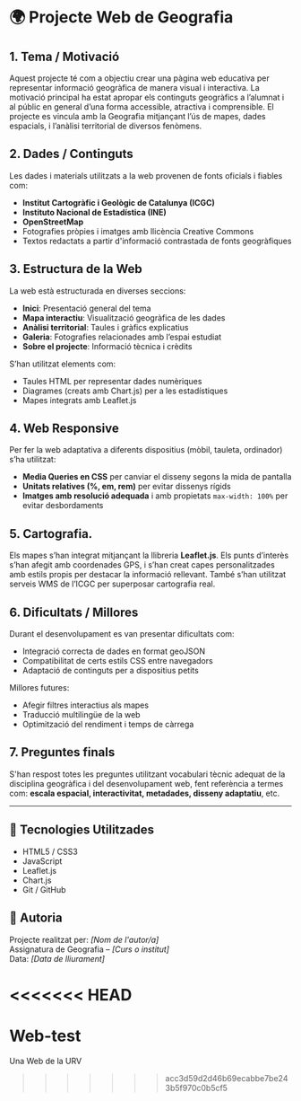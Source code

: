 # 🌍 Projecte Web de Geografia

## 1. Tema / Motivació

Aquest projecte té com a objectiu crear una pàgina web educativa per representar informació geogràfica de manera visual i interactiva. La motivació principal ha estat apropar els continguts geogràfics a l’alumnat i al públic en general d’una forma accessible, atractiva i comprensible. El projecte es vincula amb la Geografia mitjançant l’ús de mapes, dades espacials, i l’anàlisi territorial de diversos fenòmens.

## 2. Dades / Continguts

Les dades i materials utilitzats a la web provenen de fonts oficials i fiables com:
- **Institut Cartogràfic i Geològic de Catalunya (ICGC)**
- **Instituto Nacional de Estadística (INE)**
- **OpenStreetMap**
- Fotografies pròpies i imatges amb llicència Creative Commons
- Textos redactats a partir d'informació contrastada de fonts geogràfiques

## 3. Estructura de la Web

La web està estructurada en diverses seccions:
- **Inici**: Presentació general del tema
- **Mapa interactiu**: Visualització geogràfica de les dades
- **Anàlisi territorial**: Taules i gràfics explicatius
- **Galeria**: Fotografies relacionades amb l’espai estudiat
- **Sobre el projecte**: Informació tècnica i crèdits

S’han utilitzat elements com:
- Taules HTML per representar dades numèriques
- Diagrames (creats amb Chart.js) per a les estadístiques
- Mapes integrats amb Leaflet.js

## 4. Web Responsive

Per fer la web adaptativa a diferents dispositius (mòbil, tauleta, ordinador) s’ha utilitzat:
- **Media Queries en CSS** per canviar el disseny segons la mida de pantalla
- **Unitats relatives (%, em, rem)** per evitar dissenys rígids
- **Imatges amb resolució adequada** i amb propietats `max-width: 100%` per evitar desbordaments

## 5. Cartografia.

Els mapes s’han integrat mitjançant la llibreria **Leaflet.js**. Els punts d’interès s’han afegit amb coordenades GPS, i s’han creat capes personalitzades amb estils propis per destacar la informació rellevant. També s’han utilitzat serveis WMS de l’ICGC per superposar cartografia real.

## 6. Dificultats / Millores

Durant el desenvolupament es van presentar dificultats com:
- Integració correcta de dades en format geoJSON
- Compatibilitat de certs estils CSS entre navegadors
- Adaptació de continguts per a dispositius petits

Millores futures:
- Afegir filtres interactius als mapes
- Traducció multilingüe de la web
- Optimització del rendiment i temps de càrrega

## 7. Preguntes finals

S'han respost totes les preguntes utilitzant vocabulari tècnic adequat de la disciplina geogràfica i del desenvolupament web, fent referència a termes com: **escala espacial, interactivitat, metadades, disseny adaptatiu**, etc.

---

## 📌 Tecnologies Utilitzades

- HTML5 / CSS3
- JavaScript
- Leaflet.js
- Chart.js
- Git / GitHub

## 👤 Autoria

Projecte realitzat per: *[Nom de l'autor/a]*  
Assignatura de Geografia – *[Curs o institut]*  
Data: *[Data de lliurament]*

<<<<<<< HEAD
=======
# Web-test
Una Web de la URV
>>>>>>> acc3d59d2d46b69ecabbe7be243b5f970c0b5cf5
